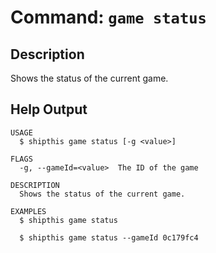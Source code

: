 # Command: `game status`

## Description

Shows the status of the current game.

## Help Output

```
USAGE
  $ shipthis game status [-g <value>]

FLAGS
  -g, --gameId=<value>  The ID of the game

DESCRIPTION
  Shows the status of the current game.

EXAMPLES
  $ shipthis game status

  $ shipthis game status --gameId 0c179fc4
```